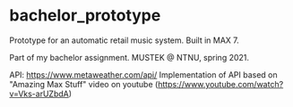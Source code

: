 # bachelor_prototype
Prototype for an automatic retail music system.
Built in MAX 7.

Part of my bachelor assignment. 
MUSTEK @ NTNU, spring 2021.

API: https://www.metaweather.com/api/
Implementation of API based on "Amazing Max Stuff" video on youtube (https://www.youtube.com/watch?v=Vks-arUZbdA)
